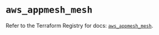 # `aws_appmesh_mesh`

Refer to the Terraform Registry for docs: [`aws_appmesh_mesh`](https://registry.terraform.io/providers/hashicorp/aws/5.73.0/docs/resources/appmesh_mesh).
